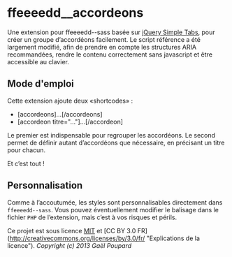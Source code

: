 ffeeeedd__accordeons
====================

Une extension pour ffeeeedd--sass basée sur [jQuery Simple Tabs](https://github.com/bluety/simpleTabs), pour créer un groupe d’accordéons facilement. Le script référence a été largement modifié, afin de prendre en compte les structures ARIA recommandées, rendre le contenu correctement sans javascript et être accessible au clavier.

Mode d'emploi
-------------

Cette extension ajoute deux «shortcodes» :
* [accordeons]…[/accordeons]
* [accordeon titre="…"]…[/accordeon]

Le premier est indispensable pour regrouper les accordéons. Le second permet de définir autant d’accordéons que nécessaire, en précisant un titre pour chacun.

Et c’est tout !

Personnalisation
----------------

Comme à l’accoutumée, les styles sont personnalisables directement dans `ffeeeedd--sass`. Vous pouvez éventuellement modifier le balisage dans le fichier `PHP` de l’extension, mais c’est à vos risques et périls.


Ce projet est sous licence [MIT](http://opensource.org/licenses/MIT "The MIT licence") et [CC BY 3.0 FR] (http://creativecommons.org/licenses/by/3.0/fr/ "Explications de la licence").
*Copyright (c) 2013 Gaël Poupard*

